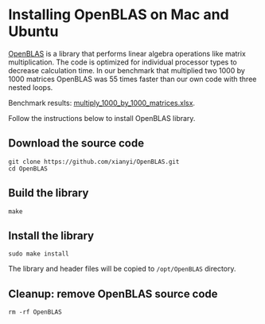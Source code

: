 # Installing OpenBLAS on Mac and Ubuntu

[OpenBLAS](https://en.wikipedia.org/wiki/OpenBLAS) is a library that performs linear algebra operations like matrix multiplication. The code is optimized for individual processor types to decrease calculation time. In our benchmark that multiplied two 1000 by 1000 matrices OpenBLAS was 55 times faster than our own code with three nested loops.

Benchmark results: [multiply_1000_by_1000_matrices.xlsx](/benchmark/multiply_1000_by_1000_matrices.xlsx).

Follow the instructions below to install OpenBLAS library.

## Download the source code


```
git clone https://github.com/xianyi/OpenBLAS.git
cd OpenBLAS
```


## Build the library

```
make
```


## Install the library

```
sudo make install
```

The library and header files will be copied to `/opt/OpenBLAS` directory.


## Cleanup: remove OpenBLAS source code

```
rm -rf OpenBLAS
```